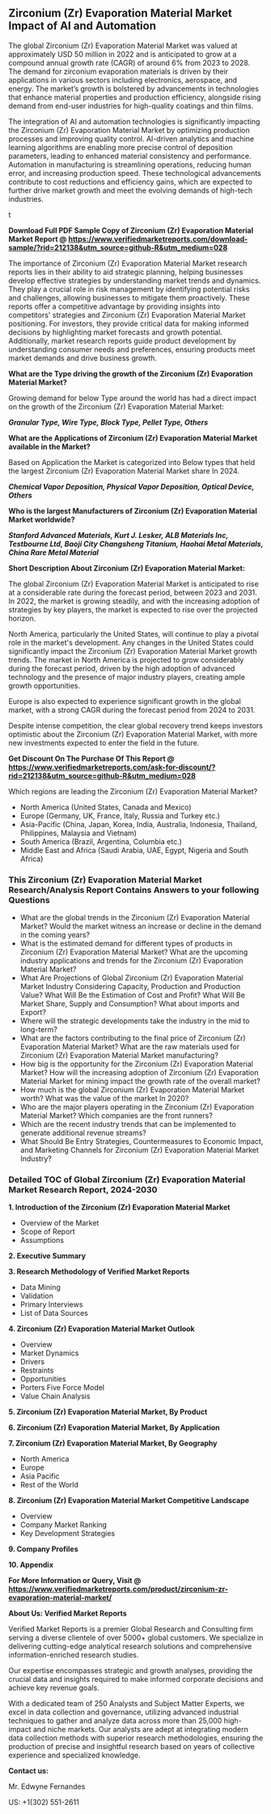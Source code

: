 <h2>Zirconium (Zr) Evaporation Material Market Impact of AI and Automation</h2><p>The global Zirconium (Zr) Evaporation Material Market was valued at approximately USD 50 million in 2022 and is anticipated to grow at a compound annual growth rate (CAGR) of around 6% from 2023 to 2028. The demand for zirconium evaporation materials is driven by their applications in various sectors including electronics, aerospace, and energy. The market’s growth is bolstered by advancements in technologies that enhance material properties and production efficiency, alongside rising demand from end-user industries for high-quality coatings and thin films.</p><p>The integration of AI and automation technologies is significantly impacting the Zirconium (Zr) Evaporation Material Market by optimizing production processes and improving quality control. AI-driven analytics and machine learning algorithms are enabling more precise control of deposition parameters, leading to enhanced material consistency and performance. Automation in manufacturing is streamlining operations, reducing human error, and increasing production speed. These technological advancements contribute to cost reductions and efficiency gains, which are expected to further drive market growth and meet the evolving demands of high-tech industries.</p>t</p><p id="" class=""><strong>Download Full PDF Sample Copy of Zirconium (Zr) Evaporation Material Market Report @ <a href="https://www.verifiedmarketreports.com/download-sample/?rid=212138&utm_source=github-R&utm_medium=028" target="_blank">https://www.verifiedmarketreports.com/download-sample/?rid=212138&utm_source=github-R&utm_medium=028</a></strong></p><p>The importance of&nbsp;Zirconium (Zr) Evaporation Material Market research reports lies in their ability to aid strategic planning, helping businesses develop effective strategies by understanding market trends and dynamics. They play a crucial role in risk management by identifying potential risks and challenges, allowing businesses to mitigate them proactively. These reports offer a competitive advantage by providing insights into competitors' strategies and Zirconium (Zr) Evaporation Material Market positioning. For investors, they provide critical data for making informed decisions by highlighting market forecasts and growth potential. Additionally, market research reports guide product development by understanding consumer needs and preferences, ensuring products meet market demands and drive business growth.</p><p><strong>What are the&nbsp;Type driving the growth of the Zirconium (Zr) Evaporation Material Market?</strong></p><p id="" class="">Growing demand for below Type around the world has had a direct impact on the growth of the Zirconium (Zr) Evaporation Material Market:</p><em><strong>Granular Type, Wire Type, Block Type, Pellet Type, Others</strong></em></p><strong>What are the&nbsp;Applications&nbsp;of Zirconium (Zr) Evaporation Material Market available in the Market?</strong></p><p id="" class="">Based on Application the Market is categorized into Below types that held the largest Zirconium (Zr) Evaporation Material Market share In 2024.</p><em><strong>Chemical Vapor Deposition, Physical Vapor Deposition, Optical Device, Others</strong></em></p><strong>Who is the largest Manufacturers of Zirconium (Zr) Evaporation Material Market worldwide?</strong></p><p><em><strong>Stanford Advanced Materials, Kurt J. Lesker, ALB Materials Inc, Testbourne Ltd, Baoji City Changsheng Titanium, Haohai Metal Materials, China Rare Metal Material</strong></em></p><p id="" class=""><strong>Short Description About Zirconium (Zr) Evaporation Material Market:</strong></p><p>The global Zirconium (Zr) Evaporation Material Market is anticipated to rise at a considerable rate during the forecast period, between 2023 and 2031. In 2022, the market is growing steadily, and with the increasing adoption of strategies by key players, the market is expected to rise over the projected horizon.</p><p>North America, particularly the United States, will continue to play a pivotal role in the market's development. Any changes in the United States could significantly impact the Zirconium (Zr) Evaporation Material Market growth trends. The market in North America is projected to grow considerably during the forecast period, driven by the high adoption of advanced technology and the presence of major industry players, creating ample growth opportunities.</p><p>Europe is also expected to experience significant growth in the global market, with a strong CAGR during the forecast period from 2024 to 2031.</p><p>Despite intense competition, the clear global recovery trend keeps investors optimistic about the Zirconium (Zr) Evaporation Material Market, with more new investments expected to enter the field in the future.</p><p id="" class=""><strong>Get Discount On The Purchase Of This Report @ <a href="https://www.verifiedmarketreports.com/ask-for-discount/?rid=212138&utm_source=github-R&utm_medium=028" target="_blank">https://www.verifiedmarketreports.com/ask-for-discount/?rid=212138&utm_source=github-R&utm_medium=028</a></strong></p>Which regions are leading the Zirconium (Zr) Evaporation Material Market?</p><ul><li>North America (United States, Canada and Mexico)</li><li>Europe (Germany, UK, France, Italy, Russia and Turkey etc.)</li><li>Asia-Pacific (China, Japan, Korea, India, Australia, Indonesia, Thailand, Philippines, Malaysia and Vietnam)</li><li>South America (Brazil, Argentina, Columbia etc.)</li><li>Middle East and Africa (Saudi Arabia, UAE, Egypt, Nigeria and South Africa)</li></ul><h3 id="" class="">This Zirconium (Zr) Evaporation Material Market Research/Analysis Report Contains Answers to your following Questions</h3><ul><li>What are the global trends in the Zirconium (Zr) Evaporation Material Market? Would the market witness an increase or decline in the demand in the coming years?</li><li>What is the estimated demand for different types of products in Zirconium (Zr) Evaporation Material Market? What are the upcoming industry applications and trends for the Zirconium (Zr) Evaporation Material Market?</li><li>What Are Projections of Global Zirconium (Zr) Evaporation Material Market Industry Considering Capacity, Production and Production Value? What Will Be the Estimation of Cost and Profit? What Will Be Market Share, Supply and Consumption? What about imports and Export?</li><li>Where will the strategic developments take the industry in the mid to long-term?</li><li>What are the factors contributing to the final price of Zirconium (Zr) Evaporation Material Market? What are the raw materials used for Zirconium (Zr) Evaporation Material Market manufacturing?</li><li>How big is the opportunity for the Zirconium (Zr) Evaporation Material Market? How will the increasing adoption of Zirconium (Zr) Evaporation Material Market for mining impact the growth rate of the overall market?</li><li>How much is the global Zirconium (Zr) Evaporation Material Market worth? What was the value of the market In 2020?</li><li>Who are the major players operating in the Zirconium (Zr) Evaporation Material Market? Which companies are the front runners?</li><li>Which are the recent industry trends that can be implemented to generate additional revenue streams?</li><li>What Should Be Entry Strategies, Countermeasures to Economic Impact, and Marketing Channels for Zirconium (Zr) Evaporation Material Market Industry?</li></ul><h3 id="" class="">Detailed TOC of Global Zirconium (Zr) Evaporation Material Market Research Report, 2024-2030</h3><p id="" class=""><strong>1. Introduction of the Zirconium (Zr) Evaporation Material Market</strong></p><ul><li>Overview of the Market</li><li>Scope of Report</li><li>Assumptions</li></ul><p id="" class=""><strong>2. Executive Summary</strong></p><p id="" class=""><strong>3. Research Methodology of Verified Market Reports</strong></p><ul><li>Data Mining</li><li>Validation</li><li>Primary Interviews</li><li>List of Data Sources</li></ul><p id="" class=""><strong>4. Zirconium (Zr) Evaporation Material Market Outlook</strong></p><ul><li>Overview</li><li>Market Dynamics</li><li>Drivers</li><li>Restraints</li><li>Opportunities</li><li>Porters Five Force Model</li><li>Value Chain Analysis</li></ul><p id="" class=""><strong>5. Zirconium (Zr) Evaporation Material Market, By Product</strong></p><p id="" class=""><strong>6. Zirconium (Zr) Evaporation Material Market, By Application</strong></p><p id="" class=""><strong>7. Zirconium (Zr) Evaporation Material Market, By Geography</strong></p><ul><li>North America</li><li>Europe</li><li>Asia Pacific</li><li>Rest of the World</li></ul><p id="" class=""><strong>8. Zirconium (Zr) Evaporation Material Market Competitive Landscape</strong></p><ul><li>Overview</li><li>Company Market Ranking</li><li>Key Development Strategies</li></ul><p id="" class=""><strong>9. Company Profiles</strong></p><p id="" class=""><strong>10. Appendix</strong></p><p id="" class=""><strong>For More Information or Query, Visit @ <a href="https://www.verifiedmarketreports.com/product/zirconium-zr-evaporation-material-market/" target="_blank">https://www.verifiedmarketreports.com/product/zirconium-zr-evaporation-material-market/</a></strong></p><p id="" class=""><strong>About Us: Verified Market Reports</strong></p><p id="" class="">Verified Market Reports is a premier Global Research and Consulting firm serving a diverse clientele of over 5000+ global customers. We specialize in delivering cutting-edge analytical research solutions and comprehensive information-enriched research studies.</p><p id="" class="">Our expertise encompasses strategic and growth analyses, providing the crucial data and insights required to make informed corporate decisions and achieve key revenue goals.</p><p id="" class="">With a dedicated team of 250 Analysts and Subject Matter Experts, we excel in data collection and governance, utilizing advanced industrial techniques to gather and analyze data across more than 25,000 high-impact and niche markets. Our analysts are adept at integrating modern data collection methods with superior research methodologies, ensuring the production of precise and insightful research based on years of collective experience and specialized knowledge.</p><p id="" class=""><strong>Contact us:</strong></p><p id="" class="">Mr. Edwyne Fernandes</p><p id="" class="">US: +1(302) 551-2611</p>